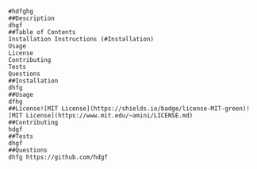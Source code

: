
    #hdfghg
    ##Description
    dhgf
    ##Table of Contents
    Installation Instructions (#Installation)
    Usage
    License
    Contributing
    Tests
    Questions
    ##Installation
    dhfg
    ##Usage
    dfhg
    ##License![MIT License](https://shields.io/badge/license-MIT-green)![MIT License](https://www.mit.edu/~amini/LICENSE.md)
    ##Contributing
    hdgf
    ##Tests
    dhgf
    ##Questions
    dhfg https://github.com/hdgf

